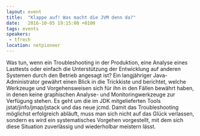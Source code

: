 ```yaml
---
layout: event
title:  "Klappe auf! Was macht die JVM denn da?"
date:   2016-10-05 19:15:00 +0100
tags: events
speakers: 
 - tfrech
location: netpioneer
---
```


Was tun, wenn ein Troubleshooting in der Produktion, eine Analyse eines Lasttests oder einfach die Unterstützung der Entwicklung auf anderen Systemen durch den Betrieb angesagt ist? Ein langjähriger Java-Administrator gewährt einen Blick in die Trickkiste und berichtet, welche Werkzeuge und Vorgehensweisen sich für ihn in den Fällen bewährt haben, in denen keine graphischen Analyse- und Monitoringwerkzeuge zur Verfügung stehen. Es geht um die im JDK mitgelieferten Tools jstat/jinfo/jmap/jstack und das neue jcmd. Damit das Troubleshooting möglichst erfolgreich abläuft, muss man sich nicht auf das Glück verlassen, sondern es wird ein systematisches Vorgehen vorgestellt, mit dem sich diese Situation zuverlässig und wiederholbar meistern lässt.
